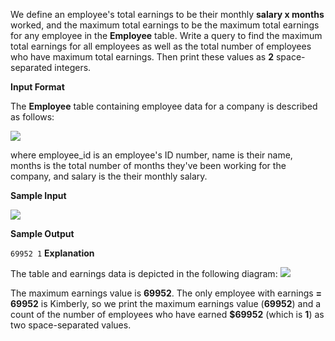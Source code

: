 We define an employee's total earnings to be their monthly __salary x months__ worked, and the maximum total earnings to be the maximum total earnings for any employee in the __Employee__ table. Write a query to find the maximum total earnings for all employees as well as the total number of employees who have maximum total earnings. Then print these values as __2__ space-separated integers.

__Input Format__

The __Employee__ table containing employee data for a company is described as follows:

![](https://s3.amazonaws.com/hr-challenge-images/19629/1458557872-4396838885-ScreenShot2016-03-21at4.27.13PM.png)

where employee_id is an employee's ID number, name is their name, months is the total number of months they've been working for the company, and salary is the their monthly salary.

__Sample Input__

![](https://s3.amazonaws.com/hr-challenge-images/19631/1458559098-23bf583125-ScreenShot2016-03-21at4.32.59PM.png)

__Sample Output__

`69952 1`
__Explanation__

The table and earnings data is depicted in the following diagram: 
![](https://s3.amazonaws.com/hr-challenge-images/19631/1458559218-9f37585c7a-ScreenShot2016-03-21at4.49.23PM.png)

The maximum earnings value is __69952__. The only employee with earnings __= 69952__ is Kimberly, so we print the maximum earnings value (__69952__) and a count of the number of employees who have earned __$69952__ (which is __1__) as two space-separated values.